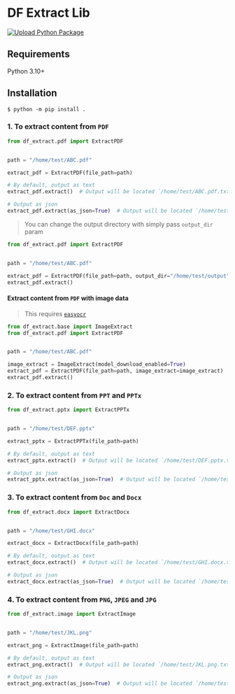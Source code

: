 
# DF Extract Lib

[![Upload Python Package](https://github.com/decisionfacts/df-extract/actions/workflows/python-publish.yml/badge.svg)](https://github.com/decisionfacts/df-extract/actions/workflows/python-publish.yml)

## Requirements

Python 3.10+

## Installation

```shell
$ python -m pip install .
```

### 1. To extract content from `PDF`

```python
from df_extract.pdf import ExtractPDF


path = "/home/test/ABC.pdf"

extract_pdf = ExtractPDF(file_path=path)

# By default, output as text
extract_pdf.extract()  # Output will be located `/home/test/ABC.pdf.txt`

# Output as json
extract_pdf.extract(as_json=True)  # Output will be located `/home/test/ABC.pdf.json`
```

> You can change the output directory with simply pass `output_dir` param
```python
from df_extract.pdf import ExtractPDF


path = "/home/test/ABC.pdf"

extract_pdf = ExtractPDF(file_path=path, output_dir="/home/test/output")
extract_pdf.extract()
```

#### Extract content from `PDF` with image data
> This requires [`easyocr`](https://github.com/jaidedai/easyocr)

```python
from df_extract.base import ImageExtract
from df_extract.pdf import ExtractPDF


path = "/home/test/ABC.pdf"

image_extract = ImageExtract(model_download_enabled=True)
extract_pdf = ExtractPDF(file_path=path, image_extract=image_extract)
extract_pdf.extract()
```

### 2. To extract content from `PPT` and `PPTx`

```python
from df_extract.pptx import ExtractPPTx


path = "/home/test/DEF.pptx"

extract_pptx = ExtractPPTx(file_path=path)

# By default, output as text
extract_pptx.extract()  # Output will be located `/home/test/DEF.pptx.txt`

# Output as json
extract_pptx.extract(as_json=True)  # Output will be located `/home/test/DEF.pptx.json`
```

### 3. To extract content from `Doc` and `Docx`

```python
from df_extract.docx import ExtractDocx


path = "/home/test/GHI.docx"

extract_docx = ExtractDocx(file_path=path)

# By default, output as text
extract_docx.extract()  # Output will be located `/home/test/GHI.docx.txt`

# Output as json
extract_docx.extract(as_json=True)  # Output will be located `/home/test/GHI.docx.json`
```

### 4. To extract content from `PNG`, `JPEG` and `JPG`

```python
from df_extract.image import ExtractImage


path = "/home/test/JKL.png"

extract_png = ExtractImage(file_path=path)

# By default, output as text
extract_png.extract()  # Output will be located `/home/test/JKL.png.txt`

# Output as json
extract_png.extract(as_json=True)  # Output will be located `/home/test/JKL.png.json`
```